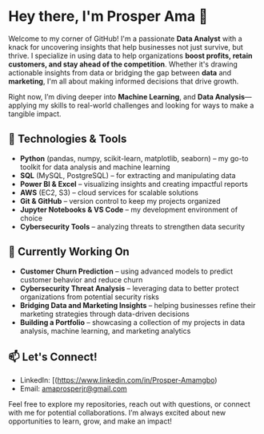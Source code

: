 # Hey there, I'm Prosper Ama 👋

Welcome to my corner of GitHub! I'm a passionate **Data Analyst** with a knack for uncovering insights that help businesses not just survive, but thrive. I specialize in using data to help organizations **boost profits, retain customers, and stay ahead of the competition**. Whether it's drawing actionable insights from data or bridging the gap between **data** and **marketing**, I'm all about making informed decisions that drive growth.

Right now, I’m diving deeper into **Machine Learning**, and **Data Analysis**—applying my skills to real-world challenges and looking for ways to make a tangible impact.

## 🔧 Technologies & Tools
- **Python** (pandas, numpy, scikit-learn, matplotlib, seaborn) – my go-to toolkit for data analysis and machine learning
- **SQL** (MySQL, PostgreSQL) – for extracting and manipulating data
- **Power BI & Excel** – visualizing insights and creating impactful reports
- **AWS** (EC2, S3) – cloud services for scalable solutions
- **Git & GitHub** – version control to keep my projects organized
- **Jupyter Notebooks & VS Code** – my development environment of choice
- **Cybersecurity Tools** – analyzing threats to strengthen data security

## 🚀 Currently Working On
- **Customer Churn Prediction** – using advanced models to predict customer behavior and reduce churn
- **Cybersecurity Threat Analysis** – leveraging data to better protect organizations from potential security risks
- **Bridging Data and Marketing Insights** – helping businesses refine their marketing strategies through data-driven decisions
- **Building a Portfolio** – showcasing a collection of my projects in data analysis, machine learning, and marketing analytics

## 📫 Let's Connect!
- LinkedIn: [(https://www.linkedin.com/in/Prosper-Amamgbo)
- Email: amaprosperjr@gmail.com

Feel free to explore my repositories, reach out with questions, or connect with me for potential collaborations. I’m always excited about new opportunities to learn, grow, and make an impact!
